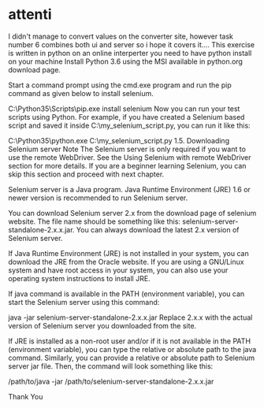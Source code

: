 # attenti
I didn't manage to convert values on the converter site, however task number 6 combines both ui and server so i hope it covers it....
This exercise is written in python on an online interperter
you need to have python install on your machine
Install Python 3.6 using the MSI available in python.org download page.

Start a command prompt using the cmd.exe program and run the pip command as given below to install selenium.

C:\Python35\Scripts\pip.exe install selenium
Now you can run your test scripts using Python. For example, if you have created a Selenium based script and saved it inside C:\my_selenium_script.py, you can run it like this:

C:\Python35\python.exe C:\my_selenium_script.py
1.5. Downloading Selenium server
Note
The Selenium server is only required if you want to use the remote WebDriver. See the Using Selenium with remote WebDriver section for more details. If you are a beginner learning Selenium, you can skip this section and proceed with next chapter.

Selenium server is a Java program. Java Runtime Environment (JRE) 1.6 or newer version is recommended to run Selenium server.

You can download Selenium server 2.x from the download page of selenium website. The file name should be something like this: selenium-server-standalone-2.x.x.jar. You can always download the latest 2.x version of Selenium server.

If Java Runtime Environment (JRE) is not installed in your system, you can download the JRE from the Oracle website. If you are using a GNU/Linux system and have root access in your system, you can also use your operating system instructions to install JRE.

If java command is available in the PATH (environment variable), you can start the Selenium server using this command:

java -jar selenium-server-standalone-2.x.x.jar
Replace 2.x.x with the actual version of Selenium server you downloaded from the site.

If JRE is installed as a non-root user and/or if it is not available in the PATH (environment variable), you can type the relative or absolute path to the java command. Similarly, you can provide a relative or absolute path to Selenium server jar file. Then, the command will look something like this:

/path/to/java -jar /path/to/selenium-server-standalone-2.x.x.jar

Thank You
